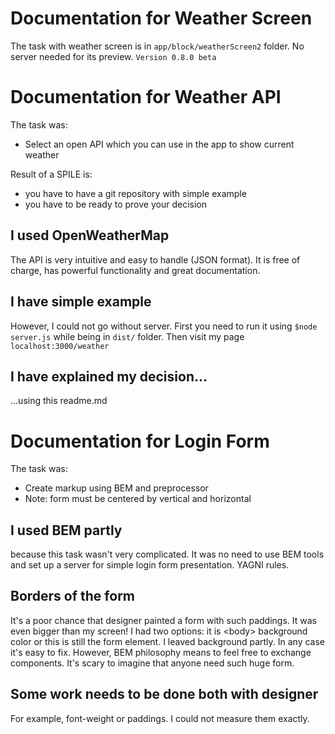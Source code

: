 Documentation for Weather Screen
===

The task with weather screen is in `app/block/weatherScreen2` folder. No server needed for its preview. `Version 0.8.0 beta`

Documentation for Weather API
===

The task was:
- Select an open API which you can use in the app to show current weather

Result of a SPILE is:
- you have to have a git repository with simple example
- you have to be ready to prove your decision

I used OpenWeatherMap
---
The API is very intuitive and easy to handle (JSON format). It is free of charge, has powerful functionality and great documentation.

I have simple example
---
However, I could not go without server. First you need to run it using `$node server.js` while being in `dist/` folder.
Then visit my page `localhost:3000/weather`

I have explained my decision...
---
...using this readme.md



Documentation for Login Form
===

The task was:
- Create markup using BEM and preprocessor
- Note: form must be centered by vertical and horizontal

I used BEM partly
---
because this task wasn't very complicated. It was no need to use BEM tools and set up a server for simple login form presentation. YAGNI rules.

Borders of the form
---
It's a poor chance that designer painted a form with such paddings. It was even bigger than my screen! I had two options: it is \<body\> background color or this is still the form element. I leaved background partly. In any case it's easy to fix. However, BEM philosophy means to feel free to exchange components. It's scary to imagine that anyone need such huge form.

Some work needs to be done both with designer
---
For example, font-weight or paddings. I could not measure them exactly.
